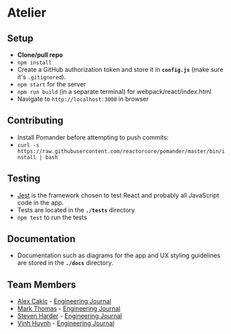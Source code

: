 # Atelier

## Setup
- **Clone/pull repo**
- `npm install`
- Create a GitHub authorization token and store it in **`config.js`** (make sure it's `.gitignored`).
- `npm start` for the server
- `npm run build` (in a separate terminal) for webpack/react/index.html
- Navigate to `http://localhost:3000` in browser

## Contributing
- Install Pomander before attempting to push commits:
- `curl -s https://raw.githubusercontent.com/reactorcore/pomander/master/bin/install | bash`

## Testing
- [Jest](https://jestjs.io/) is the framework chosen to test React and probably all JavaScript code in the app.
- Tests are located in the **`./tests`** directory
- ```npm test``` to run the tests

## Documentation
- Documentation such as diagrams for the app and UX styling guidelines are stored in the **`./docs`** directory.

## Team Members
- [Alex Cakic](https://github.com/aleksandar-cakic) - [Engineering Journal](https://gist.github.com/aleksandar-cakic/1f46fd75b3cefb7857a5bdbae9a6a53b)
- [Mark Thomas](https://github.com/MarkPThomas) - [Engineering Journal](https://gist.github.com/MarkPThomas/7ce6b7a2a48820ad1995afc5ee6ba506)
- [Steven Harder](https://github.com/stevenharderjr) - [Engineering Journal](https://gist.github.com/stevenharderjr/b2f158790eddc6b6257553fba2875694)
- [Vinh Huynh](https://gist.github.com/VinhH2402) - [Engineering Journal](https://gist.github.com/VinhH2402/28cd9f47f11ed1aef2836052cf96654d)
